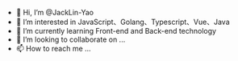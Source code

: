 - 👋 Hi, I’m @JackLin-Yao
- 👀 I’m interested in JavaScript、Golang、Typescript、Vue、Java
- 🌱 I’m currently learning Front-end and Back-end technology
- 💞️ I’m looking to collaborate on ...
- 📫 How to reach me ...

<!---
JackLin-Yao/JackLin-Yao is a ✨ special ✨ repository because its `README.md` (this file) appears on your GitHub profile.
You can click the Preview link to take a look at your changes.
--->
